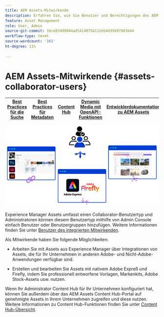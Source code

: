 ```yaml
---
title: AEM Assets-Mitwirkende
description: Erfahren Sie, wie Sie Benutzer und Berechtigungen des AEM Assets-Mitwirkenden verwalten.
feature: Asset Management
role: User, Admin
source-git-commit: 16ce83409044ad54140754112eb4d35b97883b44
workflow-type: tm+mt
source-wordcount: '161'
ht-degree: 11%

---
```


# AEM Assets-Mitwirkende {#assets-collaborator-users}

| [Best Practices für die Suche](/help/assets/search-best-practices.md) | [Best Practices für Metadaten](/help/assets/metadata-best-practices.md) | [Content Hub](/help/assets/product-overview.md) | [Dynamic Media mit OpenAPI-Funktionen](/help/assets/dynamic-media-open-apis-overview.md) | [Entwicklerdokumentation zu AEM Assets](https://developer.adobe.com/experience-cloud/experience-manager-apis/) |
| ------------- | --------------------------- |---------|----|-----|

![AEM Assets Collaborator users banner](/help/assets/assets/aem-assets-collaborator-users-banner.png)

Experience Manager Assets umfasst einen Collaborator-Benutzertyp und Administratoren können diesem Benutzertyp mithilfe von Admin Console einfach Benutzer oder Benutzergruppen hinzufügen. Weitere Informationen finden Sie unter [Benutzer des integrierten Mitwirkenden](/help/assets/enable-assets-ultimate.md#onboard-collaborator-users).

Als Mitwirkende haben Sie folgende Möglichkeiten:

* Arbeiten Sie mit Assets aus Experience Manager über Integrationen von Assets, die für Ihr Unternehmen in anderen Adobe- und Nicht-Adobe-Anwendungen verfügbar sind.

* Erstellen und bearbeiten Sie Assets mit nativem Adobe Expreß und Firefly, indem Sie professionell entworfene Vorlagen, Markenkits, Adobe Stock-Assets usw. nutzen.


Wenn Ihr Administrator Content Hub für Ihr Unternehmen konfiguriert hat, können Sie außerdem über das AEM Assets Content Hub-Portal auf genehmigte Assets in Ihrem Unternehmen zugreifen und diese nutzen. Weitere Informationen zu Content Hub-Funktionen finden Sie unter [Content Hub-Übersicht](/help/assets/product-overview.md).